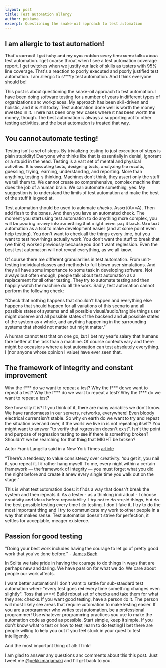 ```yaml
---
layout: post
title: Test automation allergy
author: pekkama
excerpt: Questioning the snake-oil approach to test automation
---
```


I am allergic to test automation!
---------------------------------

That's correct! I get itchy and my eyes redden every time some talks about test automation. I get coarse throat when I see a test automation coverage report. I get twitches when we justify our lack of skills as testers with 95% line coverage. That's a reaction to poorly executed and poorly justified test automation. I am allergic to s***ty test automation. And I think everyone should be!

This post is about questioning the snake-oil approach to test automation. I have been doing software testing for a number of years in different types of organizations and workplaces. My approach has been skill-driven and holistic, and it is still today. Test automation done well is worth the money invested in it. There has been only few cases where it has been worth the money, though. The best automation is always a supporting act to other testing activities, and the best automation is treated that way.


You cannot automate testing!
----------------------------

Testing isn't a set of steps. By trivializing testing to just execution of steps is plain stupidity! Everyone who thinks like that is essentially in denial, ignorant or a stupid in the head. Testing is a vast set of mental and physical activities. It is executing tests, designing tests, analyzing the results, guessing, trying, learning, understanding, and reporting. More than anything, testing is thinking. Machines don't think, they assert only the stuff we tell them to. We cannot create so comprehensive, complex machine that does the job of a human brain. We can automate something, yes. My suggestion is to understand the limits of test automation and make the best of the stuff it is good at.

Test automation should be used to automate *checks*. Assert(A==A). Then add flesh to the bones. And then you have an automated check. The moment you start using test automation to do anything more complex, you will be pouring money into something that might never pay it back. Use test automation as a tool to make development easier (and at some point even help testing). You don't want to check all the things every time, but you want to test how things actually work. You don't want the stuff to break that (we think) worked previously because you don't want regression. Even the best test automation will not reveal everything, as we all know.

Of course there are different granularities in test automation. From unit-testing individual classes and methods to full blown user simulations. And they all have some importance to some task in developing software. Not always but often enough, people talk about test automation as a replacement for all other testing. They try to automate testing and then happily watch the machine do all the work. Sadly, test automation cannot perform the following check:

"Check that nothing happens that shouldn’t happen and everything else happens that should happen for all variations of this scenario and all possible states of systems and all possible visual/audio/tangible things user might observe and all possible states of the backend and all possible states of the system as a whole, and anything happening in the surrounding systems that should not matter but might matter."

A human cannot test that on one go, but I bet my year’s salary that humans fare better at the task than a machine. Of course contexts vary and there might be occasions where a test automation can test absolutely everything. I (nor anyone whose opinion I value) have ever seen that.


The framework of integrity and constant improvement
----------------------------------------------------

Why the f*** do we want to repeat a test? Why the f*** do we want to repeat a test? Why the f*** do we want to repeat a test? Why the f*** do we want to repeat a test? 

See how silly it is? If you think of it, there are many variables we don't know. We have randomness in our servers, networks, everywhere! Even bloody electrical current isn't stable. So why on earth do we want to try and repeat the situation over and over, if the world we live in is not repeating itself? You might want to answer "to verify that regression doesn't exist". Isn't the point and purpose of regression testing to see if there is something broken? Shouldn't we be searching for that thing that MIGHT be broken?

Actor Frank Langella said in a New York Times [article](http://www.nytimes.com/2014/01/05/theater/frank-langella-steps-into-king-lear-at-bam.html?hpw&rref=theater&_r=0)

“There’s a tendency to value consistency over creativity. You get it, you nail it, you repeat it. I’d rather hang myself. To me, every night within a certain framework — the framework of integrity — you must forget what you did the night before and create it anew every single time you walk out on the stage.”

This is what test automation does: it finds a way that doesn't break the system and then repeats it. As a tester - as a thinking individual - I choose creativity and ideas before repeatability. I try not to do stupid things, but do the best possible testing every time I do testing. I don't fake it, I try to do the most important thing and I try to communicate my work to other people in a way that makes sense. Test automation doesn't strive for perfection, it settles for acceptable, meager existence.


Passion for good testing
------------------------

"Doing your best work includes having the courage to let go of pretty good work that you’ve done before." - [James Bach](http://www.satisfice.com/blog/archives/1343)

In Solita we take pride in having the courage to do things in ways that are perhaps new and daring. We have passion for what we do. We care about people our work affects. 

I want better automation! I don't want to settle for sub-standard test automation where "every test goes red every time something changes even slightly". Toss that s***! Build robust set of checks and take them for what they are: checks. If you want good testing, have a person do it. The person will most likely see areas that require automation to make testing easier. If you are a programmer who writes test automation, be a professional programmer! Use whatever programming practices you use to make the automation code as good as possible. Start simple, keep it simple. If you don't know what to test or how to test, learn to do testing! I bet there are people willing to help you out if you feel stuck in your quest to test intelligently.

And the most important thing of all: Think!

I am glad to answer any questions and comments about this this post. Just tweet me [@pekkamarjamaki](https://twitter.com/pekkamarjamaki) and I'll get back to you.


 


